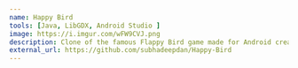 ```yaml
---
name: Happy Bird
tools: [Java, LibGDX, Android Studio ]
image: https://i.imgur.com/wFW9CVJ.png
description: Clone of the famous Flappy Bird game made for Android created using LibGDX library.
external_url: https://github.com/subhadeepdan/Happy-Bird
---
```


